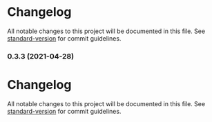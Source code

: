# Changelog

All notable changes to this project will be documented in this file. See [standard-version](https://github.com/conventional-changelog/standard-version) for commit guidelines.

### 0.3.3 (2021-04-28)

# Changelog

All notable changes to this project will be documented in this file. See [standard-version](https://github.com/conventional-changelog/standard-version) for commit guidelines.

